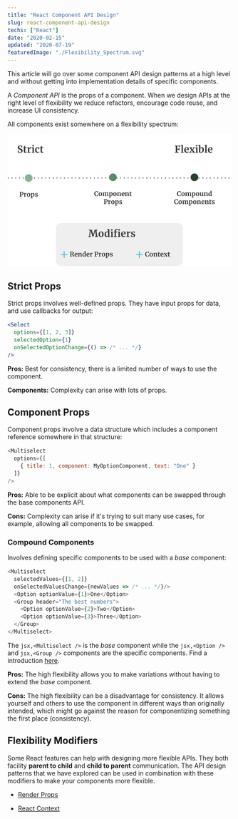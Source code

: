 ```yaml
---
title: "React Component API Design"
slug: react-component-api-design
techs: ["React"]
date: "2020-02-15"
updated: "2020-07-19"
featuredImage: "./Flexibility_Spectrum.svg"
---
```


This article will go over some component API design patterns at a high level and without getting into implementation details of specific components.

A _Component API_ is the props of a component. When we design APIs at the right level of flexibility we reduce refactors, encourage code reuse, and increase UI consistency.

All components exist somewhere on a flexibility spectrum:

![Flexibility Spectrum](./Flexibility_Spectrum.svg)

## **Strict Props**

Strict props involves well-defined props. They have input props for data, and use callbacks for output:

```jsx
<Select
  options={[1, 2, 3]}
  selectedOption={1}
  onSelectedOptionChange={() => /* ... */}
/>
```

**Pros:** Best for consistency, there is a limited number of ways to use the component.

**Components:** Complexity can arise with lots of props.

## **Component Props**

Component props involve a data structure which includes a component reference somewhere in that structure:

```js
<Multiselect
  options={[
    { title: 1, component: MyOptionComponent, text: "One" }
  ]}
/>
```

**Pros:** Able to be explicit about what components can be swapped through the base components API.

**Cons:** Complexity can arise if it's trying to suit many use cases, for example, allowing all components to be swapped.

### **Compound Components**

Involves defining specific components to be used with a *base* component:

```js
<Multiselect
  selectedValues={[1, 2]}
  onSelectedValuesChange={newValues => /* ... */}/>
  <Option optionValue={1}>One</Option>
  <Group header="The best numbers">
    <Option optionValue={2}>Two</Option>
    <Option optionValue={3}>Three</Option>
  </Group>
</Multiselect>
```

The `jsx,<Multiselect />` is the *base* component while the `jsx,<Option />` and `jsx,<Group />` components are the specific components. Find a introduction [here](/article/compound-components-what-why-when).

**Pros:** The high flexibility allows you to make variations without having to extend the *base* component.

**Cons:** The high flexibility can be a disadvantage for consistency. It allows yourself and others to use the component in different ways than originally intended, which might go against the reason for componentizing something the first place (consistency).

## Flexibility Modifiers

Some React features can help with designing more flexible APIs. They both facility **parent to child** and **child to parent** communication. The API design patterns that we have explored can be used in combination with these modifiers to make your components more flexible.

* [Render Props](https://reactjs.org/docs/render-props.html)

* [React Context](https://reactjs.org/docs/context.html)
